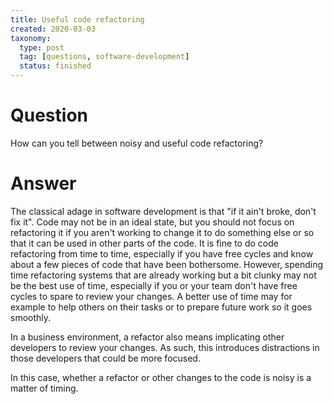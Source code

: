 ```yaml
---
title: Useful code refactoring
created: 2020-03-03
taxonomy:
  type: post
  tag: [questions, software-development]
  status: finished
---
```


# Question
How can you tell between noisy and useful code refactoring?

# Answer
The classical adage in software development is that "if it ain't broke, don't fix it". Code may not be in an ideal state, but you should not focus on refactoring it if you aren't working to change it to do something else or so that it can be used in other parts of the code. It is fine to do code refactoring from time to time, especially if you have free cycles and know about a few pieces of code that have been bothersome. However, spending time refactoring systems that are already working but a bit clunky may not be the best use of time, especially if you or your team don't have free cycles to spare to review your changes. A better use of time may for example to help others on their tasks or to prepare future work so it goes smoothly.

In a business environment, a refactor also means implicating other developers to review your changes. As such, this introduces distractions in those developers that could be more focused.

In this case, whether a refactor or other changes to the code is noisy is a matter of timing.
